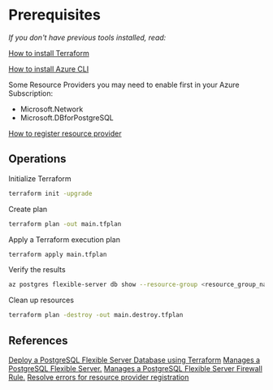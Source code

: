 # Prerequisites

_If you don't have previous tools installed, read:_

[How to install Terraform](https://developer.hashicorp.com/terraform/tutorials/azure-get-started/install-cli)

[How to install Azure CLI]([Prerequisites](https://learn.microsoft.com/en-us/cli/azure/install-azure-cli-linux?pivots=apt#install-azure-cli))

Some Resource Providers you may need to enable first in your Azure Subscription:

- Microsoft.Network
- Microsoft.DBforPostgreSQL

[How to register resource provider](https://learn.microsoft.com/en-us/azure/azure-resource-manager/management/resource-providers-and-types#register-resource-provider)

## Operations

Initialize Terraform

```bash
terraform init -upgrade
```

Create plan

```bash
terraform plan -out main.tfplan
```

Apply a Terraform execution plan

```bash
terraform apply main.tfplan
```

Verify the results

```bash
az postgres flexible-server db show --resource-group <resource_group_name> --server-name <server_name> --database-name <database_name>
```

Clean up resources

```bash
terraform plan -destroy -out main.destroy.tfplan
```

## References

[Deploy a PostgreSQL Flexible Server Database using Terraform](https://learn.microsoft.com/en-us/azure/developer/terraform/deploy-postgresql-flexible-server-database?tabs=azure-cli)
[Manages a PostgreSQL Flexible Server.](https://registry.terraform.io/providers/hashicorp/azurerm/latest/docs/resources/postgresql_flexible_server)
[Manages a PostgreSQL Flexible Server Firewall Rule.](https://registry.terraform.io/providers/hashicorp/azurerm/latest/docs/resources/postgresql_flexible_server_firewall_rule)
[Resolve errors for resource provider registration](https://learn.microsoft.com/en-us/azure/azure-resource-manager/troubleshooting/error-register-resource-provider?tabs=azure-portal)
